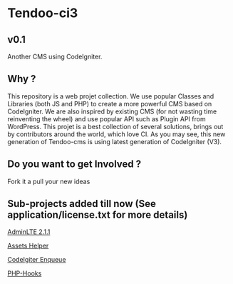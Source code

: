 Tendoo-ci3
=========
v0.1
---------
Another CMS using CodeIgniter. 

Why ?
------
This repository is a web projet collection. We use popular Classes and Libraries (both JS and PHP) to create a more powerful CMS based on CodeIgniter.
We are also inspired by existing CMS (for not wasting time reinventing the wheel) and use popular API such as Plugin API from WordPress.
This projet is a best collection of several solutions, brings out by contributors around the world, which love CI.
As you may see, this new generation of Tendoo-cms is using latest generation of CodeIgniter (V3).

Do you want to get Involved ?
-----------------------------
Fork it a pull your new ideas

Sub-projects added till now (See application/license.txt for more details)
---------------------------------------------------------------------------
[AdminLTE 2.1.1](https://github.com/almasaeed2010/AdminLTE)

[Assets Helper](https://github.com/sekati/codeigniter-asset-helper)

[CodeIgiter Enqueue](https://github.com/zajohnson/CodeIgniter-enqueue)

[PHP-Hooks](https://github.com/bainternet/PHP-Hooks)